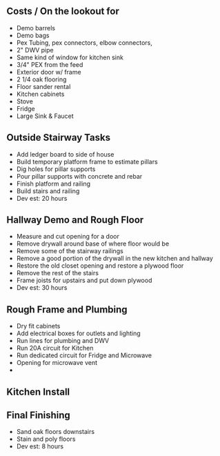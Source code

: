 ## Costs / On the lookout for

- Demo barrels
- Demo bags
- Pex Tubing, pex connectors, elbow connectors, 
- 2" DWV pipe
- Same kind of window for kitchen sink
- 3/4" PEX from the feed
- Exterior door w/ frame
- 2 1/4 oak flooring
- Floor sander rental
- Kitchen cabinets
- Stove
- Fridge
- Large Sink & Faucet


## Outside Stairway Tasks

- Add ledger board to side of house
- Build temporary platform frame to estimate pillars
- Dig holes for pillar supports
- Pour pillar supports with concrete and rebar
- Finish platform and railing
- Build stairs and railing
- Dev est: 20 hours 

## Hallway Demo and Rough Floor

- Measure and cut opening for a door
- Remove drywall around base of where floor would be
- Remove some of the stairway railings
- Remove a good portion of the drywall in the new kitchen and hallway
- Restore the old closet opening and restore a plywood floor 
- Remove the rest of the stairs
- Frame joists for upstairs and put down plywood
- Dev est: 30 hours

## Rough Frame and Plumbing

- Dry fit cabinets
- Add electrical boxes for outlets and lighting
- Run lines for plumbing and DWV
- Run 20A circuit for Kitchen
- Run dedicated circuit for Fridge and Microwave
- Opening for microwave vent
- 

## Kitchen Install


## Final Finishing

- Sand oak floors downstairs
- Stain and poly floors
- Dev est: 8 hours
